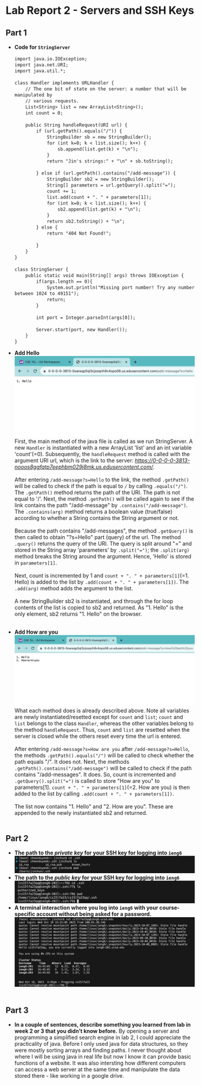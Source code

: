 # Lab Report 2 - Servers and SSH Keys

## Part 1
* **Code for `StringServer`**
  ```
  import java.io.IOException;
  import java.net.URI;
  import java.util.*;
  
  class Handler implements URLHandler {
      // The one bit of state on the server: a number that will be manipulated by
      // various requests.
      List<String> list = new ArrayList<String>();
      int count = 0;
  
      public String handleRequest(URI url) {
          if (url.getPath().equals("/")) {
              StringBuilder sb = new StringBuilder();
              for (int k=0; k < list.size(); k++) {
                  sb.append(list.get(k) + "\n");
              }
              return "Jin's strings:" + "\n" + sb.toString();
  
          } else if (url.getPath().contains("/add-message")) {
              StringBuilder sb2 = new StringBuilder();
              String[] parameters = url.getQuery().split("=");
              count += 1;
              list.add(count + ". " + parameters[1]);
              for (int k=0; k < list.size(); k++) {
                  sb2.append(list.get(k) + "\n");
              }
              return sb2.toString() + "\n";
          } else {
              return "404 Not Found!";
              
          }
      }
  }
  
  class StringServer {
      public static void main(String[] args) throws IOException {
          if(args.length == 0){
              System.out.println("Missing port number! Try any number between 1024 to 49151");
              return;
          }
  
          int port = Integer.parseInt(args[0]);
  
          Server.start(port, new Handler());
      }
  }
  ```
* **Add Hello**
  ![image](lab2_Hello.png)
  First, the main method of the java file is called as we run StringServer. A new `Handler` is instantiated with a new ArrayList 'list' and an int variable 'count'(=0). Subsequently, the `handleRequest` method is called with the argument URI url, which is the link to the server: *https://0-0-0-0-3813-nooos8ggfqtp7eephbm029j8mk.us.edusercontent.com/*. <br><br>
  After entering `/add-message?s=Hello` to the link, the method `.getPath()` will be called to check if the path is equal to `/` by calling `.equals("/")`. The `.getPath()` method returns the path of the URI. The path is not equal to '/'. Next, the method `.getPath()` will be called again to see if the link contains the path "/add-message" by `.contains("/add-message")`. The `.contains(arg)` method returns a boolean value (true/false) according to whether a String contains the String argument or not. <br><br>
  Because the path contains "/add-messages", the method `.getQuery()` is then called to obtain "?s=Hello" part (query) of the url. The method `.query()` returns the query of the URI. The query is split around "=" and stored in the String array 'parameters' by `.split("=")`; the `.split(arg)` method breaks the String around the argument. Hence, 'Hello' is stored in `parameters[1]`.<br><br>
  Next, count is incremented by 1 and `count + ". " + parameters[1]`(=1. Hello) is added to the list by `.add(count + ". " + parameters[1])`. The `.add(arg)` method adds the argument to the list.<br><br>
  A new StringBuilder sb2 is instantiated, and through the for loop contents of the list is copied to sb2 and returned. As "1. Hello" is the only element, sb2 returns "1. Hello" on the browser. <br><br>
  
* **Add How are you**
  ![image](lab2_HowAreYou.png)
  What each method does is already described above. Note all variables are newly instantiated/resetted except for `count` and `list`; `count` and `list` belongs to the class `Handler`, whereas the other variables belong to the method `handleRequest`. Thus, `count` and `list` are resetted when the server is closed while the others reset every time the url is entered.<br><br>
  After entering `/add-message?s=How are you` after `/add-message?s=Hello`, the methods `.getPath().equals("/")` will be called to check whether the path equals "/". It does not. Next, the methods `.getPath().contains("/add-message")` will be called to check if the path contains "/add-messages". It does. So, count is incremented and `.getQuery().split("=")` is called to store "How are you" to parameters[1]. `count + ". " + parameters[1]`(=2. How are you) is then added to the list by calling `.add(count + ". " + parameters[1])`. <br><br>
  The list now contains "1. Hello" and "2. How are you". These are appended to the newly instantiated sb2 and returned. <br><br>

## Part 2
* **The path to the *private key* for your SSH key for logging into `ieng6`**
  ![image](lab2_private.png)
  <br>
* **The path to the *public key* for your SSH key for logging into `ieng6`**
  ![image](lab3_interaction.png)
  <br>
* **A terminal interaction where you log into `ieng6` with your course-specific account without being asked for a password.**
  ![image](lab2_public.png)
<br><br>

## Part 3
* **In a couple of sentences, describe something you learned from lab in week 2 or 3 that you didn’t know before.**
  By opening a server and programming a simplified search engine in lab 2, I could appreciate the practicality of java. Before I only used java for data structures, so they were mostly sorting arrays and finding paths. I never thought about where I will be using java in real life but now I know it can provide basic functions of a website. It was also intersting how different computers can access a web server at the same time and manipulate the data stored there - like working in a google drive.
<br><br>
